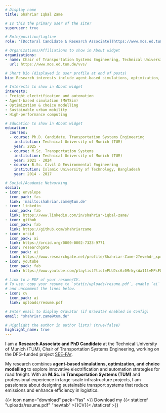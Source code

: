 ```yaml
---
# Display name
title: Shahriar Iqbal Zame

# Is this the primary user of the site?
superuser: true

# Role/position/tagline
role: '[Doctoral Candidate & Research Associate](https://www.mos.ed.tum.de/vvs/mitarbeiterinnen/shahriar-iqbal-zame/)'

# Organizations/Affiliations to show in About widget
organizations:
- name: Chair of Transportation Systems Engineering, Technical University of Munich (TUM)
  url: https://www.mos.ed.tum.de/vvs/

# Short bio (displayed in user profile at end of posts)
bio: Research interests include agent-based simulations, optimization, mode choice modeling, freight electrification and automation.

# Interests to show in About widget
interests:
- Freight electrification and automation
- Agent-based simulation (MATSim)
- Optimization & choice modelling
- Sustainable urban mobility
- High-performance computing

# Education to show in About widget
education:
  courses:
  - course: Ph.D. Candidate, Transportation Systems Engineering
    institution: Technical University of Munich (TUM)
    year: 2025 -
  - course: M.Sc. Transportation Systems
    institution: Technical University of Munich (TUM)
    year: 2021 - 2024
  - course: B.Sc. Civil & Environmental Engineering
    institution: Islamic University of Technology, Bangladesh
    year: 2014 - 2017

# Social/Academic Networking
social:
- icon: envelope
  icon_pack: fas
  link: 'mailto:shahriar.zame@tum.de'
- icon: linkedin
  icon_pack: fab
  link: https://www.linkedin.com/in/shahriar-iqbal-zame/
- icon: github
  icon_pack: fab
  link: https://github.com/shahriarzame
- icon: orcid
  icon_pack: ai
  link: https://orcid.org/0000-0002-7323-9771
- icon: researchgate
  icon_pack: ai
  link: https://www.researchgate.net/profile/Shahriar-Zame-2?ev=hdr_xprf
- icon: youtube
  icon_pack: fab
  link: https://www.youtube.com/playlist?list=PLUJcc6z0MrkysWa11tvMPsF8jAyMtNYn8

# Link to a PDF of your resume/CV.
# To use: copy your resume to `static/uploads/resume.pdf`, enable `ai` icons in `params.toml`, 
# and uncomment the lines below.
- icon: cv
  icon_pack: ai
  link: uploads/resume.pdf

# Enter email to display Gravatar (if Gravatar enabled in Config)
email: "shahriar.zame@tum.de"

# Highlight the author in author lists? (true/false)
highlight_name: true
---
```


I am a **Research Associate and PhD Candidate** at the Technical University of Munich (TUM), Chair of Transportation Systems Engineering, working on the DFG-funded project [SEE-FAr](https://www.mos.ed.tum.de/vvs/forschung/projekte/see-far/).

My research combines **agent-based simulations, optimization, and choice modelling** to explore innovative electrification and automation strategies for road freight. With an **M.Sc. in Transportation Systems (TUM)** and professional experience in large-scale infrastructure projects, I am passionate about designing sustainable transport systems that reduce emissions and enhance efficiency in logistics.

{{< icon name="download" pack="fas" >}} Download my {{< staticref "uploads/resume.pdf" "newtab" >}}CV{{< /staticref >}}
